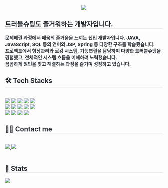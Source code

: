 <div align= "center">
    <img src="https://capsule-render.vercel.app/api?type=waving&color=gradient&height=120&text=MiniBcake&animation=&fontColor=3c4967&fontSize=40" />
    </div>
    <div style="text-align: left;"> 
<h2 style="border-bottom: 1px solid #d8dee4; color: #282d33;"> 트러블슈팅도 즐거워하는 개발자입니다.</h2>
    <div style="font-weight: 700; font-size: 15px; text-align: left; color: #282d33;"> 문제해결 과정에서 배움의 즐거움을 느끼는 신입 개발자입니다. JAVA, JavaScript, SQL 등의 언어와 JSP, Spring 등 다양한 구조를 학습했습니다. <br>프로젝트에서 형상관리와 로깅 시스템, 기능연결을 담당하며 다양한 트러블슈팅을 경험했고, 전체적인 시스템 흐름을 이해하려 노력했습니다. <br>꼼꼼하게 원인을 찾고 해결하는 과정을 즐기며 성장하고 있습니다. </div> 
    </div>
    <div style="text-align: left;">
    <h2 style="border-bottom: 1px solid #d8dee4; color: #282d33;"> 🛠️ Tech Stacks </h2> <br> 
    <div style="margin: ; text-align: left;" "text-align: left;"> <img src="https://img.shields.io/badge/Git-F05032?style=for-the-badge&logo=Git&logoColor=white">
          <img src="https://img.shields.io/badge/Github-181717?style=for-the-badge&logo=Github&logoColor=white">
          <img src="https://img.shields.io/badge/CSS3-1572B6?style=for-the-badge&logo=CSS3&logoColor=white">
          <img src="https://img.shields.io/badge/jQuery-0769AD?style=for-the-badge&logo=jQuery&logoColor=white">
          <img src="https://img.shields.io/badge/Java-007396?style=for-the-badge&logo=Java&logoColor=white">
          <br/><img src="https://img.shields.io/badge/Javascript-F7DF1E?style=for-the-badge&logo=Javascript&logoColor=white">
          <img src="https://img.shields.io/badge/MySQL-4479A1?style=for-the-badge&logo=MySQL&logoColor=white">
          <img src="https://img.shields.io/badge/Oracle-F80000?style=for-the-badge&logo=Oracle&logoColor=white">
          <img src="https://img.shields.io/badge/Selenium-43B02A?style=for-the-badge&logo=Selenium&logoColor=white">
          <img src="https://img.shields.io/badge/Spring-6DB33F?style=for-the-badge&logo=Spring&logoColor=white">
          <br/><img src="https://img.shields.io/badge/Spring Boot-6DB33F?style=for-the-badge&logo=Spring Boot&logoColor=white">
          <img src="https://img.shields.io/badge/Apache Tomcat-F8DC75?style=for-the-badge&logo=Apache Tomcat&logoColor=white">
          <img src="https://img.shields.io/badge/Discord-5865F2?style=for-the-badge&logo=Discord&logoColor=white">
          <img src="https://img.shields.io/badge/Figma-F24E1E?style=for-the-badge&logo=Figma&logoColor=white">
          </div>
    </div>
    <div style="text-align: left;">
    <h2 style="border-bottom: 1px solid #d8dee4; color: #282d33;"> 🧑‍💻 Contact me </h2> <br> 
    <div style="text-align: left;"> <a href=mailto:uzzyjunior@gmail.com> <img src="https://img.shields.io/badge/Gmail-EA4335?style=for-the-badge&logo=Gmail&logoColor=white&link=mailto:uzzyjunior@gmail.com"> </a>
         <a href=https://minibcake.tistory.com/> <img src="https://img.shields.io/badge/Tistory-000000?style=for-the-badge&logo=Tistory&logoColor=white&link=https://minibcake.tistory.com/"> </a>
          </div>  <br> 
    <div style="text-align: left;">  </div> 
    </div>
    <div style="text-align: left;"> 
    <h2 style="border-bottom: 1px solid #d8dee4; color: #282d33;"> 🏅 Stats </h2> <div style="text-align: left;"> <img src="https://github-readme-stats.vercel.app/api?username=miniBcake&bg_color=180,000000,&title_color=000000&text_color=000000"
         />  </div> 
    </div>
    
